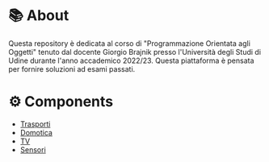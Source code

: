 # 📚 About
Questa repository è dedicata al corso di "Programmazione Orientata agli Oggetti" tenuto dal docente Giorgio Brajnik presso l'Università degli Studi di Udine durante l'anno accademico 2022/23. Questa piattaforma è pensata per fornire soluzioni ad esami passati.

# ⚙️ Components
- [Trasporti](https://github.com/6eero/Object-Oriented-Programming/tree/main/Trasporti)
- [Domotica](https://github.com/6eero/Object-Oriented-Programming/tree/main/Domotica)
- [TV](https://github.com/6eero/Object-Oriented-Programming/tree/main/TV)
- [Sensori](https://github.com/6eero/Object-Oriented-Programming/tree/main/Sensori)
